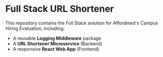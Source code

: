 # Full Stack URL Shortener

This repository contains the Full Stack solution for Affordmed's Campus Hiring Evaluation, including:

- A reusable **Logging Middleware** package
- A **URL Shortener Microservice** (Backend)
- A responsive **React Web App** (Frontend)

